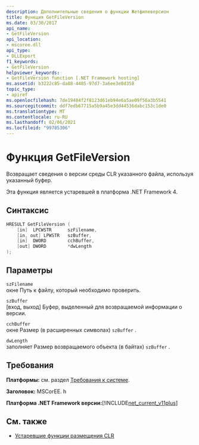 ```yaml
---
description: Дополнительные сведения о функции Жетфилеверсион
title: Функция GetFileVersion
ms.date: 03/30/2017
api_name:
- GetFileVersion
api_location:
- mscoree.dll
api_type:
- DLLExport
f1_keywords:
- GetFileVersion
helpviewer_keywords:
- GetFileVersion function [.NET Framework hosting]
ms.assetid: b3222c85-da88-4485-97d7-3a6ee3e8d358
topic_type:
- apiref
ms.openlocfilehash: 7de19484f2f8123d61eb94e6a5ae09f56a3b5541
ms.sourcegitcommit: ddf7edb67715a5b9a45e3dd44536dabc153c1de0
ms.translationtype: MT
ms.contentlocale: ru-RU
ms.lasthandoff: 02/06/2021
ms.locfileid: "99785306"
---
```

# <a name="getfileversion-function"></a>Функция GetFileVersion

Возвращает сведения о версии среды CLR указанного файла, используя указанный буфер.  
  
 Эта функция является устаревшей в платформа .NET Framework 4.  
  
## <a name="syntax"></a>Синтаксис  
  
```cpp  
HRESULT GetFileVersion (  
    [in]  LPCWSTR      szFilename,
    [in, out] LPWSTR   szBuffer,
    [in]  DWORD        cchBuffer,
    [out] DWORD        *dwLength  
);  
```  
  
## <a name="parameters"></a>Параметры  

 `szFilename`  
 окне Путь к файлу, который необходимо проверить.  
  
 `szBuffer`  
 [вход, выход] Буфер, выделенный для возвращаемой информации о версии.  
  
 `cchBuffer`  
 окне Размер (в расширенных символах) `szBuffer` .  
  
 `dwLength`  
 заполняет Размер возвращаемого объекта (в байтах) `szBuffer` .  
  
## <a name="requirements"></a>Требования  

 **Платформы:** см. раздел [Требования к системе](../../get-started/system-requirements.md).  
  
 **Заголовок:** MSCorEE. h  
  
 **Платформа .NET Framework версии:**[!INCLUDE[net_current_v11plus](../../../../includes/net-current-v11plus-md.md)]  
  
## <a name="see-also"></a>См. также

- [Устаревшие функции размещения CLR](deprecated-clr-hosting-functions.md)
